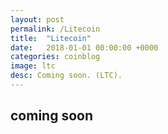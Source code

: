 ```yaml
---
layout: post
permalink: /Litecoin
title:  "Litecoin"
date:   2018-01-01 00:00:00 +0000
categories: coinblog
image: ltc
desc: Coming soon. (LTC).
---
```

<h2>coming soon</h2>